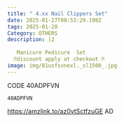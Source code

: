 ```yaml
---
title: " 4.xx Nail Clippers Set"
date: 2025-01-27T08:53:29.198Z
tags: 2025-01-28
Category: OTHERS
description: |2
  
   Manicure Pedicure  Set
  ‼️discount apply at checkout ‼️
image: img/81usfsvnexl._sl1500_.jpg
---
```



C﻿ODE 40ADPFVN 

<pre class="language-javascript"><code

class="language-javascript">40ADPFVN  </code></pre>

 https://amzlink.to/az0vtSctfzuGE
AD